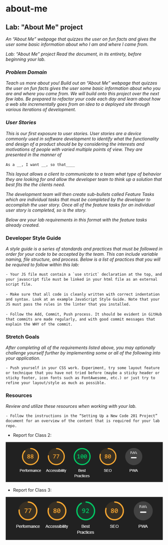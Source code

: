 # about-me

## **Lab: "About Me" project**

*An “About Me” webpage that quizzes the user on fun facts and gives the user some basic information about who I am and where I came from.*

*Lab: “About Me” project
Read the document, in its entirety, before beginning your lab.*

### *Problem Domain*

*Teach us more about you! Build out an “About Me” webpage that quizzes the user on fun facts gives the user some basic information about who you are and where you came from. We will build onto this project over the next few labs. Be prepared to refactor your code each day and learn about how a web site incrementally goes from an idea to a deployed site through various iterations of development.*

### *User Stories*

*This is our first exposure to user stories. User stories are a device commonly used in software development to identify what the functionality and design of a product should be by considering the interests and motivations of people with varied multiple points of view. They are presented in the manner of*

`As a __, I want __, so that____`

*This layout allows a client to communicate to a team what type of behavior they are looking for and allow the developer team to think up a solution that best fits the the clients need.*

*The development team will then create sub-bullets called Feature Tasks which are individual tasks that must be completed by the developer to accomplish the user story. Once all of the feature tasks for an individual user story is completed, so is the story.*

*Below are your lab requirements in this format with the feature tasks already created.*

### Developer Style Guide

*A style guide is a series of standards and practices that must be followed in order for your code to be accepted by the team. This can include variable naming, file structure, and process. Below is a list of practices that you will be required to follow within this lab:*

    - Your JS file must contain a `use strict` declaration at the top, and your javascript file must be linked in your html file as an external script file.

    - Make sure that all code is cleanly written with correct indentation and syntax. Look at an example JavaScript Style Guide. Note that your JS must pass the rules in the linter that you installed.

    - Follow the Add, Commit, Push process. It should be evident in GitHub that commits are made regularly, and with good commit messages that explain the WHY of the commit.

### Stretch Goals

*After completing all of the requirements listed above, you may optionally challenge yourself further by implementing some or all of the following into your application.*

    - Push yourself in your CSS work. Experiment, try some layout feature or technique that you have not tried before (maybe a sticky header or sticky footer, icon fonts such as FontAwesome, etc.) or just try to refine your layout/style as much as possible.

### Resources

*Review and utilize these resources when working with your lab.*

    - Follow the instructions in the “Setting Up a New Code 201 Project” document for an overview of the content that is required for your lab repo.

- Report for Class 2:

![LightHouse Report](./img/lighthousescore.png)

- Report for Class 3:

![LightHouse Report](./img/lighthousescore2.png)